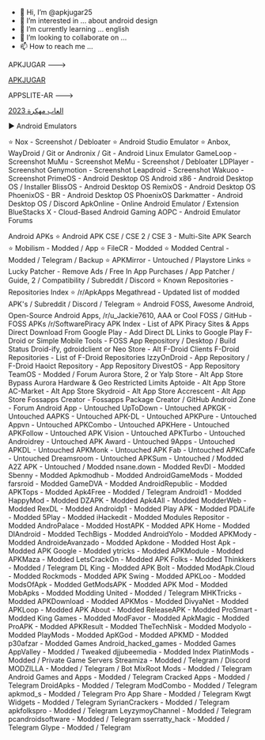 - 👋 Hi, I’m @apkjugar25
- 👀 I’m interested in ... about android design
- 🌱 I’m currently learning ... english
- 💞️ I’m looking to collaborate on ...
- 📫 How to reach me ...

<!---
apkjugar25/apkjugar25 is a ✨ special ✨ repository because its `README.md` (this file) appears on your GitHub profile.
You can click the Preview link to take a look at your changes.
--->


APKJUGAR --->

<a href="https://apkjugar.com">APKJUGAR</a>

APPSLITE-AR --->

<a href="https://appslite-ar.com/">العاب مهكرة 2023</a>





► Android Emulators

⭐ Nox - Screenshot / Debloater
⭐ Android Studio Emulator
⭐ Anbox, WayDroid / Git or Andronix / Git - Android Linux Emulator
GameLoop - Screenshot
MuMu - Screenshot
MeMu - Screenshot / Debloater
LDPlayer - Screenshot
Genymotion - Screenshot
Leapdroid - Screenshot
Wakuoo - Screenshot
PrimeOS - Android Desktop OS
Android x86 - Android Desktop OS / Installer
BlissOS - Android Desktop OS
RemixOS - Android Desktop OS
PhoenixOS - BR - Android Desktop OS
PhoenixOS Darkmatter - Android Desktop OS / Discord
ApkOnline - Online Android Emulator / Extension
BlueStacks X - Cloud-Based Android Gaming
AOPC - Android Emulator Forums


 Android APKs
⭐ Android APK CSE / CSE 2 / CSE 3 - Multi-Site APK Search
⭐ Mobilism - Modded / App
⭐ FileCR - Modded
⭐ Modded Central - Modded / Telegram / Backup
⭐ APKMirror - Untouched / Playstore Links
⭐ Lucky Patcher - Remove Ads / Free In App Purchases / App Patcher / Guide, 2 / Compatibility / Subreddit / Discord
⭐ Known Repositories - Repositories Index
⭐ /r/ApkApps Megathread - Updated list of modded APK's / Subreddit / Discord / Telegram
⭐ Android FOSS, Awesome Android, Open-Source Android Apps, /r/u_Jackie7610, AAA or Cool FOSS / GitHub - FOSS APKs
/r/SoftwarePiracy APK Index - List of APK Piracy Sites & Apps
Direct Download From Google Play - Add Direct DL Links to Google Play
F-Droid or Simple Mobile Tools - FOSS App Repository / Desktop / Build Status
Droid-ify, gdroidclient or Neo Store - Alt F-Droid Clients
F-Droid Repositories - List of F-Droid Repositories
IzzyOnDroid - App Repository / F-Droid
Haoict Repository - App Repository
DivestOS - App Repository
TeamOS - Modded / Forum
Aurora Store, 2 or Yalp Store - Alt App Store
Bypass Aurora Hardware & Geo Restricted Limits
Aptoide - Alt App Store
AC-Market - Alt App Store
Skydroid - Alt App Store
Accrescent - Alt App Store
Fossapps Creator - Fossapps Package Creator / GitHub
Android Zone - Forum
Android App - Untouched
UpToDown - Untouched
APKGK - Untouched
AAPKS - Untouched
APK-DL - Untouched
APKPure - Untouched
Appvn - Untouched
APKCombo - Untouched
APKHere - Untouched
APKFollow - Untouched
APK Vision - Untouched
APKTurbo - Untouched
Androidrey - Untouched
APK Award - Untouched
9Apps - Untouched
APKDL - Untouched
APKMonk - Untouched
APK Fab - Untouched
APKCafe - Untouched
Dreamsroom - Untouched
APKSum - Untouched / Modded
A2Z APK - Untouched / Modded
nsane.down - Modded
RevDl - Modded
Sbenny - Modded
Apkmodhub - Modded
AndroidGameMods - Modded
farsroid - Modded
GameDVA - Modded
AndroidRepublic - Modded
APKTops - Modded
Apk4Free - Modded / Telegram
Android1 - Modded
HappyMod - Modded
DZAPK - Modded
Apk4All - Modded
ModderWeb - Modded
RexDL - Modded
Androidp1 - Modded
Play APK - Modded
PDALife - Modded
5Play - Modded
iHackedit - Modded
Modules Repositor - Modded
AndroPalace - Modded
HostAPK - Modded
APK Home - Modded
DlAndroid - Modded
TechBigs - Modded
AndroidYolo - Modded
APKMody - Modded
AndroideAvanzado - Modded
Apkdone - Modded
Host Apk - Modded
APK Google - Modded
ytricks - Modded
APKModule - Modded
APKMaza - Modded
LetsCrackOn - Modded
APK Folks - Modded
Thinkkers - Modded / Telegram
DL King - Modded
APK Bolt - Modded
ModApk.Cloud - Modded
Rockmods - Modded
APK Swing - Modded
APKLoo - Modded
ModsOfApk - Modded
GetModsAPK - Modded
APK Mod - Modded
MobApks - Modded
Modding United - Modded / Telegram
MHKTricks - Modded
APKDownload - Modded
APKMos - Modded
DivyaNet - Modded
APKLoop - Modded
APK About - Modded
ReleaseAPK - Modded
ProSmart - Modded
King Games - Modded
ModFavor - Modded
ApkMagic - Modded
ProAPK - Modded
APKResult - Modded
TheTechNisk - Modded
Modyolo - Modded
PlayMods - Modded
ApKGod - Modded
APKMD - Modded
p30afzar - Modded Games
Android_hacked_games - Modded Games
AppValley - Modded / Tweaked
djjubeemedia - Modded Index
PlatinMods - Modded / Private Game Servers
Streamiza - Modded / Telegram / Discord
MODZILLA - Modded / Telegram / Bot
MixRoot Mods - Modded / Telegram
Android Games and Apps - Modded / Telegram
Cracked Apps - Modded / Telegram
DroidApks - Modded / Telegram
ModCombo - Modded / Telegram
apkmod_s - Modded / Telegram
Pro App Share - Modded / Telegram
Kwgt Widgets - Modded / Telegram
SyrianCrackers - Modded / Telegram
apkfolkspro - Modded / Telegram
LeyzymoyChannel - Modded / Telegram
pcandroidsoftware - Modded / Telegram
sserratty_hack - Modded / Telegram
Glype - Modded / Telegram

